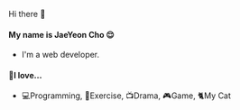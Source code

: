  Hi there 👋
#### My name is JaeYeon Cho 😌

- I'm a web developer.
 
#### 🍎I love...
- 💻Programming, 💪Exercise, 📺Drama, 🎮Game, 🐈My Cat




<!--
**helloSaltedCaramel/helloSaltedCaramel** is a ✨ _special_ ✨ repository because its `README.md` (this file) appears on your GitHub profile.

Here are some ideas to get you started:

- 🔭 I’m currently working on ...
- 🌱 I’m currently learning ...
- 👯 I’m looking to collaborate on ...
- 🤔 I’m looking for help with ...
- 💬 Ask me about ...
- 📫 How to reach me: ...
- 😄 Pronouns: ...
- ⚡ Fun fact: ...
-->
